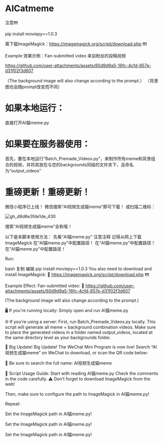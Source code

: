 # AICatmeme
注意❗❗❗

pip install moviepy==1.0.3

需下载ImageMagick：https://imagemagick.org/script/download.php ❗❗❗

Example 效果示例：Fan-submitted video 来自粉丝的投稿视频

https://github.com/user-attachments/assets/60d9d9a5-16fc-4cfd-857e-d31f02f3d607

（The background image will also change according to the prompt.）
（背景图也会随prompt改变而不同）

# 如果本地运行：
直接打开AI猫meme.py

# 如果要在服务器使用：
首先，要在本地运行“Batch_Premade_Videos.py”，来制作所有meme和背景组合的视频，并将其放在与您的backgrounds同级的文件夹下，且命名为“output_videos”
 
# 重磅更新！重磅更新！

微信小程序已上线！
微信搜索“AI视频生成猫meme”即可下载！
或扫描二维码：

![gh_d8d6e3fde1de_430](https://github.com/user-attachments/assets/4d2ec73b-c029-4d11-beb4-95c45fd2d9fc)

搜索“AI视频生成猫meme”全称哦！

以下是本脚本使用方法：
先看“AI猫meme.py”
注意注释
记得从网上下载ImageMagick
在“AI猫meme.py”中配置路径！
在“AI猫meme.py”中配置路径！
在“AI猫meme.py”中配置路径！

Run:

bash
复制
编辑
pip install moviepy==1.0.3
You also need to download and install ImageMagick:
🔗 https://imagemagick.org/script/download.php ❗❗❗

Example Effect:
Fan-submitted video:
🔗 https://github.com/user-attachments/assets/60d9d9a5-16fc-4cfd-857e-d31f02f3d607

(The background image will also change according to the prompt.)

🖥 If you're running locally:
Simply open and run AI猫meme.py

🌐 If you're using a server:
First, run Batch_Premade_Videos.py locally.
This script will generate all meme + background combination videos.
Make sure to place the generated videos in a folder named output_videos,
located at the same directory level as your backgrounds folder.

🚀 Big Update! Big Update!
The WeChat Mini Program is now live!
Search “AI视频生成猫meme” on WeChat to download,
or scan the QR code below:


📌 Be sure to search the full name: AI视频生成猫meme

📜 Script Usage Guide:
Start with reading AI猫meme.py
Check the comments in the code carefully.
⚠️ Don’t forget to download ImageMagick from the web!

Then, make sure to configure the path to ImageMagick in AI猫meme.py!

Repeat:

Set the ImageMagick path in AI猫meme.py!

Set the ImageMagick path in AI猫meme.py!

Set the ImageMagick path in AI猫meme.py!

